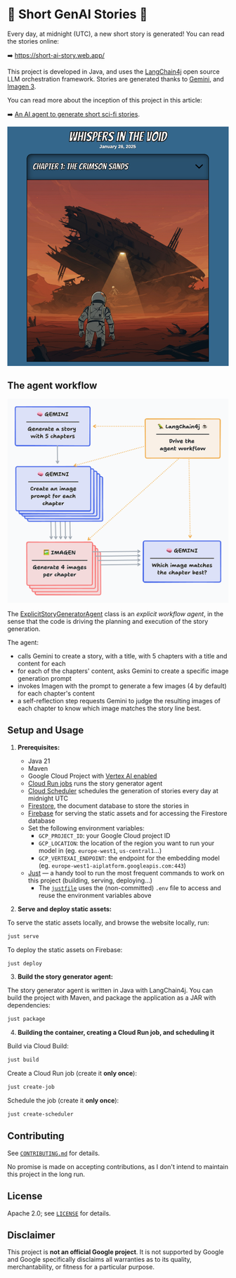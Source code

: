 # 🧠 Short GenAI Stories 📕

Every day, at midnight (UTC), a new short story is generated!
You can read the stories online: 

➡️ https://short-ai-story.web.app/

This project is developed in Java, and uses the [LangChain4j](https://docs.langchain4j.dev/) open source LLM orchestration framework.
Stories are generated thanks to [Gemini](https://cloud.google.com/vertex-ai/generative-ai/docs/overview), 
and [Imagen 3](https://cloud.google.com/vertex-ai/generative-ai/docs/image/overview).

You can read more about the inception of this project in this article: 

➡️ [An AI agent to generate short sci-fi stories](https://glaforge.dev/posts/2025/01/27/an-ai-agent-to-generate-short-scifi-stories/).

![Example story illustration](example-story.png)

## The agent workflow

![Agent workflow diagram](agent-workflow.png)

The [ExplicitStoryGeneratorAgent](fictionStoryAgent/src/main/java/storygen/ExplicitStoryGeneratorAgent.java) class 
is an _explicit workflow agent_, in the sense that the code is driving the planning and execution of the story generation.

The agent:
- calls Gemini to create a story, with a title, with 5 chapters with a title and content for each
- for each of the chapters' content, asks Gemini to create a specific image generation prompt
- invokes Imagen with the prompt to generate a few images (4 by default) for each chapter's content
- a self-reflection step requests Gemini to judge the resulting images of each chapter to know which image matches the story line best. 

## Setup and Usage

1. **Prerequisites:**
    - Java 21
    - Maven
    - Google Cloud Project with [Vertex AI enabled](https://cloud.google.com/vertex-ai/docs/start/cloud-environment)
    - [Cloud Run jobs](https://cloud.google.com/run/docs/create-jobs) runs the story generator agent
    - [Cloud Scheduler](https://cloud.google.com/scheduler/docs/schedule-run-cron-job-gcloud) schedules the generation of stories every day at midnight UTC
    - [Firestore](https://cloud.google.com/firestore), the document database to store the stories in 
    - [Firebase](https://firebase.google.com/) for serving the static assets and for accessing the Firestore database 
    - Set the following environment variables:
      - `GCP_PROJECT_ID`: your Google Cloud project ID
      - `GCP_LOCATION`: the location of the region you want to run your model in (eg. `europe-west1`, `us-central1`...)
      - `GCP_VERTEXAI_ENDPOINT`: the endpoint for the embedding model (eg. `europe-west1-aiplatform.googleapis.com:443`)
    - [Just](https://just.systems/) — a handy tool to run the most frequent commands to work on this project (building, serving, deploying...)
      - The [`justfile`](justfile) uses the (non-committed) `.env` file to access and reuse the environment variables above

2. **Serve and deploy static assets:**

To serve the static assets locally, and browse the website locally, run:

```bash
just serve
```

To deploy the static assets on Firebase:

```bash
just deploy
```

3. **Build the story generator agent:**

The story generator agent is written in Java with LangChain4j.
You can build the project with Maven, and package the application as a JAR with dependencies:

```bash
just package
```

4. **Building the container, creating a Cloud Run job, and scheduling it**

Build via Cloud Build:

```bash
just build
```

Create a Cloud Run job (create it **only once**):

```bash
just create-job
````

Schedule the job (create it **only once**):

```bash
just create-scheduler
```

## Contributing

See [`CONTRIBUTING.md`](CONTRIBUTING.md) for details.

No promise is made on accepting contributions, as I don't intend to maintain this project in the long run.

## License

Apache 2.0; see [`LICENSE`](LICENSE) for details.

## Disclaimer

This project is **not an official Google project**. It is not supported by
Google and Google specifically disclaims all warranties as to its quality,
merchantability, or fitness for a particular purpose.